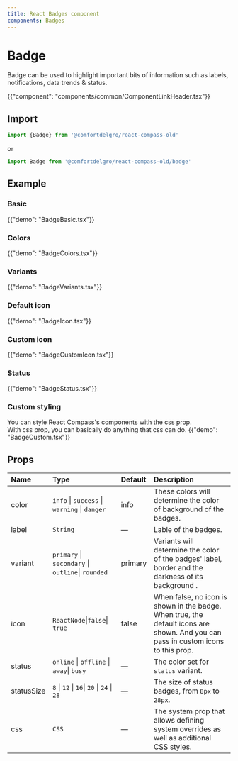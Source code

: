 ```yaml
---
title: React Badges component
components: Badges
---
```


# Badge

<p class="description">Badge can be used to highlight important bits of information such as labels, notifications, data trends & status.</p>

{{"component": "components/common/ComponentLinkHeader.tsx"}}

## Import

```js
import {Badge} from '@comfortdelgro/react-compass-old'
```

or

```js
import Badge from '@comfortdelgro/react-compass-old/badge'
```

## Example

### Basic

{{"demo": "BadgeBasic.tsx"}}

### Colors

{{"demo": "BadgeColors.tsx"}}

### Variants

{{"demo": "BadgeVariants.tsx"}}

### Default icon

{{"demo": "BadgeIcon.tsx"}}

### Custom icon

{{"demo": "BadgeCustomIcon.tsx"}}

### Status

{{"demo": "BadgeStatus.tsx"}}

### Custom styling

You can style React Compass's components with the css prop.<br>
With css prop, you can basically do anything that css can do.
{{"demo": "BadgeCustom.tsx"}}

## Props

| Name       | Type                                              | Default | Description                                                                                                                       |
| :--------- | :------------------------------------------------ | :------ | :-------------------------------------------------------------------------------------------------------------------------------- |
| color      | `info` \| `success` \| `warning` \| `danger`      | info    | These colors will determine the color of background of the badges.                                                                |
| label      | `String `                                         | —       | Lable of the badges.                                                                                                              |
| variant    | `primary` \| `secondary` \| `outline`\| `rounded` | primary | Variants will determine the color of the badges' label, border and the darkness of its background .                               |
| icon       | `ReactNode`\|`false`\| `true`                     | false   | When false, no icon is shown in the badge. When true, the default icons are shown. And you can pass in custom icons to this prop. |
| status     | `online` \| `offline` \| `away`\| `busy`          | —       | The color set for `status` variant.                                                                                               |
| statusSize | `8` \| `12` \| `16`\| `20` \| `24` \| `28`        | —       | The size of status badges, from `8px` to `28px`.                                                                                  |
| css        | `CSS`                                             | —       | The system prop that allows defining system overrides as well as additional CSS styles.                                           |
